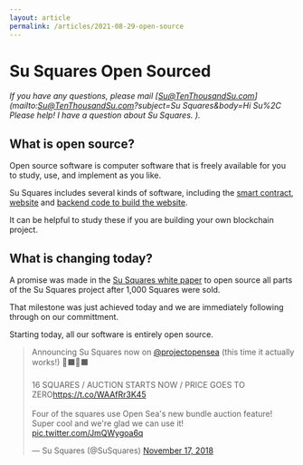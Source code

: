 ```yaml
---
layout: article
permalink: /articles/2021-08-29-open-source
---
```


# Su Squares Open Sourced

*If you have any questions, please mail [Su@TenThousandSu.com](mailto:Su@TenThousandSu.com?subject=Su Squares&body=Hi Su%2C Please help! I have a question about Su Squares. ).*

## What is open source?

Open source software is computer software that is freely available for you to study, use, and implement as you like.

Su Squares includes several kinds of software, including the [smart contract](https://github.com/su-squares/ethereum-contract), [website](https://github.com/su-squares/tenthousandsu.com) and [backend code to build the website](https://github.com/su-squares/update-script).

It can be helpful to study these if you are building your own blockchain project.

## What is changing today?

A promise was made in the [Su Squares white paper](/white-paper) to open source all parts of the Su Squares project after 1,000 Squares were sold.

That milestone was just achieved today and we are immediately following through on our committment.

Starting today, all our software is entirely open source.

<blockquote class="twitter-tweet"><p lang="en" dir="ltr">Announcing Su Squares now on <a href="https://twitter.com/projectopensea?ref_src=twsrc%5Etfw">@projectopensea</a> (this time it actually works!) 🔲⬛️🔲⬛️<br><br>16 SQUARES / AUCTION STARTS NOW / PRICE GOES TO ZERO<a href="https://t.co/WAAfRr3K45">https://t.co/WAAfRr3K45</a><br><br>Four of the squares use Open Sea&#39;s new bundle auction feature! Super cool and we&#39;re glad we can use it! <a href="https://t.co/JmQWygoa6q">pic.twitter.com/JmQWygoa6q</a></p>&mdash; Su Squares (@SuSquares) <a href="https://twitter.com/SuSquares/status/1063644394316800003?ref_src=twsrc%5Etfw">November 17, 2018</a></blockquote> <script async src="https://platform.twitter.com/widgets.js" charset="utf-8"></script>